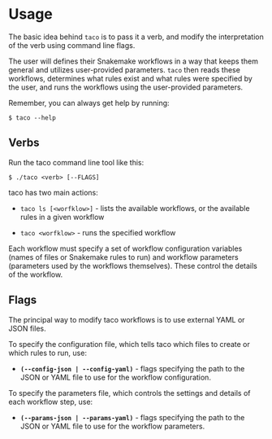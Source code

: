 # Usage

The basic idea behind `taco` is to pass it a verb, and 
modify the interpretation of the verb using command line flags.

The user will defines their Snakemake workflows in a way that 
keeps them general and utilizes user-provided parameters. 
`taco` then reads these workflows, determines what rules exist
and what rules were specified by the user, and runs the workflows
using the user-provided parameters.

Remember, you can always get help by running:

```
$ taco --help
```

## Verbs

Run the taco command line tool like this:

```
$ ./taco <verb> [--FLAGS]
```

taco has two main actions:

* `taco ls [<worfklow>]` - lists the available workflows, or the available rules in a given workflow

* `taco <worfklow>` - runs the specified workflow

Each workflow must specify a set of 
workflow configuration variables 
(names of files or Snakemake rules to run)
and workflow parameters (parameters used 
by the workflows themselves). These control
the details of the workflow.

## Flags

The principal way to modify taco workflows 
is to use external YAML or JSON files.

To specify the configuration file, which 
tells taco which files to create or which
rules to run, use:

* **`(--config-json | --config-yaml)`** - flags specifying 
    the path to the JSON or YAML file to use for the 
    workflow configuration.

To specify the parameters file, which 
controls the settings and details of 
each workflow step, use:

* **`(--params-json | --params-yaml)`** - flags specifying 
    the path to the JSON or YAML file to use for the 
    workflow parameters.


